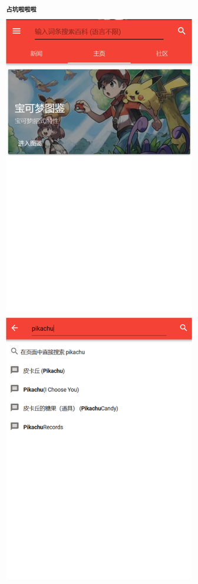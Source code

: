 ### 占坑啦啦啦

![image-20210221134637591](media/image-20210221134637591.png)

![image-20210221134748156](media/image-20210221134748156.png)

